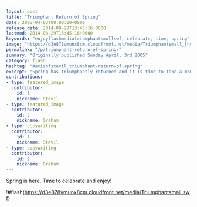 ```yaml
---
layout: post
title: "Triumphant Return of Spring"
date: 2005-04-03T00:00:00+0000
release_date: 2014-08-29T13:45:16+0000
lastmod: 2014-08-29T13:45:16+0000
keywords: "enjoyflashmediatriumphantsmallswf, celebrate, time, spring"
image: "https://d3e878vmunx8cm.cloudfront.net/media/Triumphantsmall_thumb.png"
permalink: "/p/triumphant-return-of-spring/"
summary: "Originally published Sunday April, 3rd 2005"
category: flash
hashtag: "#axisofstevil_triumphant-return-of-spring"
excerpt: "Spring has triumphantly returned and it is time to take a moment to reflect on the beauty that spring offers."
contributions:
- type: featured_image
  contributor:
    id: 1
    nickname: Stevil
- type: featured_image
  contributor:
    id: 2
    nickname: Graham
- type: copywriting
  contributor:
    id: 1
    nickname: Stevil
- type: copywriting
  contributor:
    id: 2
    nickname: Graham
---
```


Spring is here. Time to celebrate and enjoy!

!#flash(https://d3e878vmunx8cm.cloudfront.net/media/Triumphantsmall.swf)
